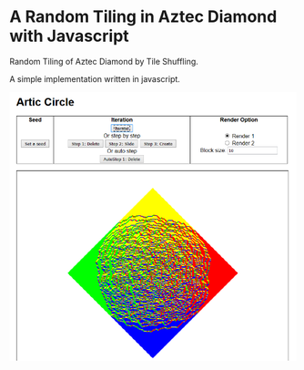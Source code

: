 # A Random Tiling in Aztec Diamond with Javascript

Random Tiling of Aztec Diamond by Tile Shuffling.

A simple implementation written in javascript.

![alt tag](https://raw.githubusercontent.com/tada-s/AztecRandomTiling/master/aRandomTiling.png)